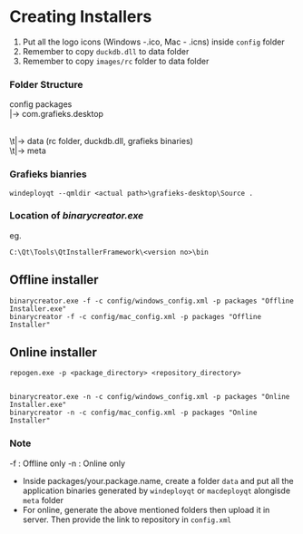 # Creating Installers

1. Put all the logo icons (Windows -.ico, Mac - .icns) inside `config` folder
2. Remember to copy `duckdb.dll` to data folder
3. Remember to copy `images/rc` folder to data folder

### Folder Structure

config
packages
<br/>|-> com.grafieks.desktop

<br/>\t|-> data (rc folder, duckdb.dll, grafieks binaries)
<br/>\t|-> meta

### Grafieks bianries

```
windeployqt --qmldir <actual path>\grafieks-desktop\Source .
```

### Location of _binarycreator.exe_

eg.

```
C:\Qt\Tools\QtInstallerFramework\<version no>\bin
```

## Offline installer

```
binarycreator.exe -f -c config/windows_config.xml -p packages "Offline Installer.exe"
binarycreator -f -c config/mac_config.xml -p packages "Offline Installer"
```

## Online installer

```
repogen.exe -p <package_directory> <repository_directory>


binarycreator.exe -n -c config/windows_config.xml -p packages "Online Installer.exe"
binarycreator -n -c config/mac_config.xml -p packages "Online Installer"
```

### Note

-f : Offline only
-n : Online only

-   Inside packages/your.package.name, create a folder `data` and put all the application binaries generated by `windeployqt` or `macdeployqt` alongisde `meta` folder
-   For online, generate the above mentioned folders then upload it in server. Then provide the link to repository in `config.xml`
